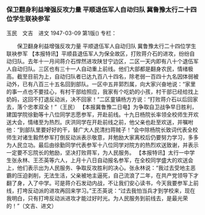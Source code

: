 ### 保卫翻身利益增强反攻力量  平顺退伍军人自动归队  冀鲁豫太行二十四位学生联袂参军
玉民　文吉　进文
1947-03-09
第1版()
专栏：

　　保卫翻身利益增强反攻力量
    平顺退伍军人自动归队
    冀鲁豫太行二十四位学生联袂参军
    【本报特讯】平顺县退伍军人为保全故区，打败蒋介石的进攻，纷纷自动归队。去年十一月间蒋介石悍然进攻陕甘宁边区，二区一天内即有八十个退伍军人自动归队。三区也有三十一人自动重上前线。他们大部都是翻身农民，情绪极高。截至目前为上，自动归队者已达九百八十四名，除老弱一百四十九名因体弱被动外，已有八百三十五名回到部队。一区中五井郭烈属，向大家兴奋地说：“家里的事一点也不要挂心，有村干部给照应，我家有个吃奶的小孩，村干部已经给找上奶妈，这回不打退反动派，决不回家！”二区童镇杨方方说：“打败蒋介石以后回家去，落个忠孝双全！”（王民）
    【本报冀鲁豫二日电】为争取自卫战争早日胜利，建国学院徐勤等十八位同学志愿参军，开赴前线。十九日杨院长率领全校师生开欢送大会，情绪至为热烈。庆洪同学在开赴前线之前，他父亲也赴至欢送，并嘱咐他：“到部队里要好好的干，替广大人民清扫蒋贼子！”会中除杨院长致词代表全校师生对诸生毅然参军打倒反动派表示敬意，并勉励大家离校后仍要努力学习，多多为人民立功。最后由徐勤同学代表参军十八位同学对院方的热烈欢送致谢，并表示一定要不忘院长的勉励，坚决打败蒋军，为人民服务。
    【本报特讯】太行一中学生张永林、王丕英等六人，上月十八日自动报名参军，在全校同学盛大的欢送会上，他们表示出为人民服务、争取反攻胜利的决心。张永林说：“我过去受地主恶霸的压迫剥削，无法生活，父亲被地主逼死，自己流浪了二年，在共产党领导下才翻了身，入了中学。可是蒋介石发动内战，不让我们安心读书，今天我要参军上前线，打垮反动派的进攻再回来学习。”王丕英说：“过去我怕当兵才到学校来，现在我明白，只有打垮反动派进攻才能过好时光。为人民服务到前线去，是最光荣的！”（文吉、进文）
